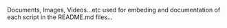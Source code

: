 Documents, Images, Videos...etc used for embeding and documentation of each script in the README.md files...
